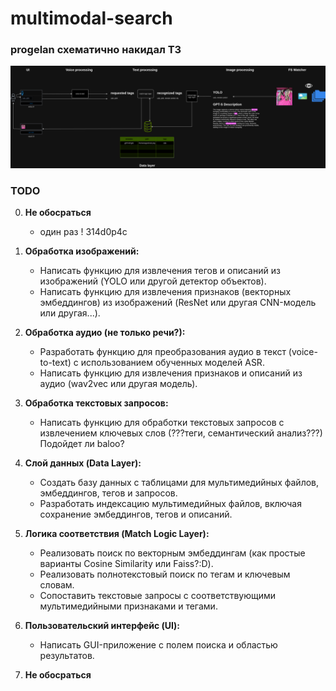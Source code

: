 # multimodal-search

### progelan схематично накидал ТЗ

![alt text](./multimodal_search_mvp.drawio.png)

### TODO

0. **Не обосраться**
    - один раз ! 314d0р4с

1. **Обработка изображений:**
    - Написать функцию для извлечения тегов и описаний из изображений (YOLO или другой детектор объектов).
    - Написать функцию для извлечения признаков (векторных эмбеддингов) из изображений (ResNet или другая CNN-модель или другая...).

2. **Обработка аудио (не только речи?):**
    - Разработать функцию для преобразования аудио в текст (voice-to-text) с использованием обученных моделей ASR.
    - Написать функцию для извлечения признаков и описаний из аудио (wav2vec или другая модель).

3. **Обработка текстовых запросов:**
    - Написать функцию для обработки текстовых запросов с извлечением ключевых слов (???теги, семантический анализ???) Подойдет ли baloo?

4. **Слой данных (Data Layer):**
    - Создать базу данных с таблицами для мультимедийных файлов, эмбеддингов, тегов и запросов.
    - Разработать индексацию мультимедийных файлов, включая сохранение эмбеддингов, тегов и описаний.

5. **Логика соответствия (Match Logic Layer):**
    - Реализовать поиск по векторным эмбеддингам (как простые  варианты Cosine Similarity или Faiss?:D).
    - Реализовать полнотекстовый поиск по тегам и ключевым словам.
    - Сопоставить текстовые запросы с соответствующими мультимедийными признаками и тегами.

6. **Пользовательский интерфейс (UI):**
    - Написать GUI-приложение с полем поиска и областью результатов.

7. **Не обосраться**